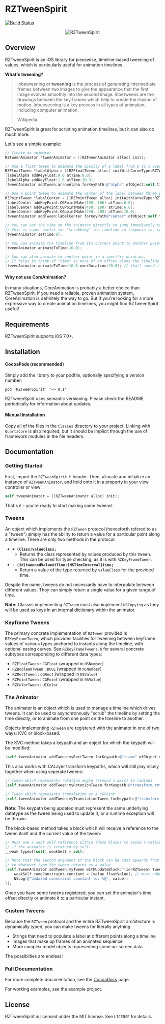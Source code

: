 RZTweenSpirit
=============

[![Build Status](https://travis-ci.org/Raizlabs/RZTweenSpirit.svg)](https://travis-ci.org/Raizlabs/RZTweenSpirit)

<p align="center">
<img src="https://raw.githubusercontent.com/Raizlabs/RZTweenSpirit/readme-assets/screencap_optimized.gif" alt="RZTweenSpirit">
</p>

## Overview

RZTweenSpirit is an iOS library for piecewise, timeline-based tweening of values, which is particularly useful for animation timelines.

**What's tweening?**

>Inbetweening or **tweening** is the process of generating intermediate frames between two images to give the appearance that the first image evolves smoothly into the second image. Inbetweens are the drawings between the key frames which help to create the illusion of motion. Inbetweening is a key process in all types of animation, including computer animation.
>
> Wikipedia

RZTweenSpirit is great for scripting animation timelines, but it can also do much more.

Let's see a simple example:

```objective-c
// Create an animator
RZTweenAnimator *tweenAnimator = [[RZTweenAnimator alloc] init];

// Use a float tween to animate the opacity of a label from 0 to 1 over 10 seconds with an eased-out curve
RZFloatTween *labelAlpha = [[RZFloatTween alloc] initWithCurveType:RZTweenCurveTypeSineEaseOut];
[labelAlpha addKeyFloat:0.0 atTime:0.0];
[labelAlpha addKeyFloat:1.0 atTime:10.0];
[tweenAnimator addTween:arrowAlpha forKeyPath:@"alpha" ofObject:self.titleLabel];

// Use a point tween to animate the center of the label between three points with a linear curve
RZPointTween *labelCenter = [[RZPointTween alloc] initWithCurveType:RZTweenCurveTypeLinear];
[labelCenter addKeyPoint:CGPointMake(100, 100) atTime:0.0];
[labelCenter addKEyPoint:CGPointMake(400, 100) atTime:6.0];
[labelCenter addKeyPoint:CGpointMake(200, 400) atTime:10.0];
[tweenAnimator addTween:labelCenter forKeyPath@"center" ofObject:self.titleLabel];

// You can set the time on the animator directly to jump immediately to the corresponding values in the timeline
// This is super useful for "scrubbing" the timeline in response to, say, a scrollview being scrolled
[tweenAnimator setTime:0];

// You can animate the timeline from its current point to another point
[tweenAnimator animateToTime:10.0];

// You can also animate to another point in a specific duration.
// It helps to think of "time" as more of an offset along the timeline than a specific instant measured in seconds.
[tweenAnimator animateToTime:10.0 overDuration:20.0]; // (half speed if starting at 0)

```

#### Why not use CoreAnimation?

In many situations, CoreAnimation is probably a better choice than RZTweenSpirit. If you need a reliable, proven animation system, CoreAnimation is definitely the way to go. But if you're looking for a more expressive way to create animation timelines, you might find RZTweenSpirit useful!

## Requirements

RZTweenSpirit supports iOS 7.0+.

## Installation

#### CocoaPods (recommended)

Simply add the library to your podfile, optionally specifying a version number:

`pod 'RZTweenSpirit' '~> 0.1'`

RZTweenSpirit uses semantic versioning. Please check the README periodically for information about updates.

#### Manual Installation

Copy all of the files in the `Classes` directory to your project. Linking with `QuartzCore` is also required, but it should be implicit through the use of framework modules in the file headers.

## Documentation

### Getting Started

First, import the `RZTweenSpirit.h` header. Then, allocate and initialize an instance of `RZTweenAnimator`, and hold onto it in a property in your view controller or view:

```objective-c
self.tweenAnimator = [[RZTweenAnimator alloc] init];
```

That's it - you're ready to start making some tweens!

### Tweens

An object which implements the `RZTween` protocol (henceforth refered to as a "tween") simply has the ability to return a value for a particular point along a timeline. There are only two methods in the protocol:

- **`+ (Class)valueClass;`**
	- Returns the class represented by values produced by this tween. This can be used for type checking, as it is with `RZKeyFrameTween`.
- **`- (id)tweenedValueAtTime:(NSTimeInterval)time;`**
	- Return a value of the type returned by `valueClass` for the provided time.

Despite the name, tweens do not necessarily have to interpolate between different values. They can simply return a single value for a given range of time.
		
**Note:** Classes implementing `RZTween` must also implement `NSCopying` as they will be used as keys in an internal dictionary within the animator.

### Keyframe Tweens

The primary concrete implementation of `RZTween` provided is `RZKeyFrameTween`, which provides facilities for tweening between keyframe values of various types anchored to instants along the timeline, with optional easing curves. See `RZKeyFrameTweens.h` for several concrete subtypes corresponding to different data types:

- `RZFloatTween` : `CGFloat` (wrapped in `NSNumber`)
- `RZBooleanTween` : `BOOL` (wrapped in `NSNumber`)
- `RZRectTween` : `CGRect` (wrapped in `NSValue`)
- `RZPointTween` : `CGPoint` (wrapped in `NSValue`)
- `RZColorTween` : `UIColor`


### The Animator

The animator is an object which is used to manage a timeline which drives tweens. It can be used to asynchronously "scrub" the timeline by setting the time directly, or to animate from one point on the timeline to another.

Objects implementing `RZTween` are registered with the animator in one of two ways: KVC or block-based. 

The KVC method takes a keypath and an object for which the keypath will be modified:

```objective-c
[self.tweenAnimator addTween:myRectTween forKeypath:@"frame" ofObject:self.myView];
```

This also works with CALayer transform keypaths, which will still play nicely together when using seperate tweens:

```objective-c
// Tween which represents rotation angle (around z-axis) in radians
[self.tweenAnimator addTween:myRotationTween forKeypath:@"transform.rotation" ofObject:self.myView.layer];

// Tween which represents translation as a CGPoint
[self.tweenAnimator addTween:myTranslationTween forKeypath:@"transform.translation" ofObject:self.myView.layer];
```

**Note:** The keypath being updated must represent the same underlying datatype as the tween being used to update it, or a runtime exception will be thrown.

The block-based method takes a block which will receive a reference to the tween itself and the current value of the tween:

```objective-c
// Must use a weak self reference within these blocks to avoid a retain cycle, 
// if the animator is retained by self.
__weak typeof(self) weakSelf = self;

// Note that the second argument of the block can be cast upwards from id 
// to whatever type the tween returns as a value
[self.tweenAnimator addTween:myTween withUpdateBlock:^(id<RZTween> tween, NSNumber *value) {
	weakSelf.someConstraint.constant = [value floatValue]; // must unbox NSNumber/NSValue
	NSLog(@"Updated constraint constant to: %@", value);
}];
```

Once you have some tweens registered, you can set the animator's time offset directly or animate it to a particular instant.

### Custom Tweens

Because the `RZTween` protocol and the entire RZTweenSpirit architecture is dynamically typed, you can make tweens for literally anything:

- Strings that need to populate a label at different points along a timeline
- Images that make up frames of an animated sequence
- More complex model objects representing some on-screen data

The possiblities are endless!

### Full Documentation

For more complete documentation, see the [CocoaDocs](http://cocoadocs.org/docsets/RZTweenSpirit/0.1.0/) page. 

For working examples, see the example project.

## License

RZTweenSpirit is licensed under the MIT license. See `LICENSE` for details.
